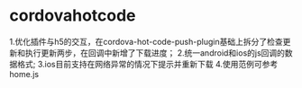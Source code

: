# cordovahotcode

1.优化插件与h5的交互，在cordova-hot-code-push-plugin基础上拆分了检查更新和执行更新两步，在回调中新增了下载进度；
2.统一android和ios的js回调的数据格式;
3.ios目前支持在网络异常的情况下提示并重新下载
4.使用范例可参考home.js
